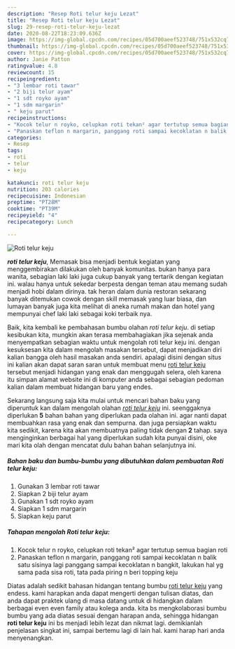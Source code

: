 ```yaml
---
description: "Resep Roti telur keju Lezat"
title: "Resep Roti telur keju Lezat"
slug: 29-resep-roti-telur-keju-lezat
date: 2020-08-22T18:23:09.636Z
image: https://img-global.cpcdn.com/recipes/05d700aeef523748/751x532cq70/roti-telur-keju-foto-resep-utama.jpg
thumbnail: https://img-global.cpcdn.com/recipes/05d700aeef523748/751x532cq70/roti-telur-keju-foto-resep-utama.jpg
cover: https://img-global.cpcdn.com/recipes/05d700aeef523748/751x532cq70/roti-telur-keju-foto-resep-utama.jpg
author: Janie Patton
ratingvalue: 4.8
reviewcount: 15
recipeingredient:
- "3 lembar roti tawar"
- "2 biji telur ayam"
- "1 sdt royko ayam"
- "1 sdm margarin"
- " keju parut"
recipeinstructions:
- "Kocok telur n royko, celupkan roti tekan² agar tertutup semua bagian roti"
- "Panaskan teflon n margarin, panggang roti sampai kecoklatan n balik satu sisinya lagi panggang sampai kecoklatan n bangkit, lakukan hal yg sama pada sisa roti, tata pada piring n beri topping keju"
categories:
- Resep
tags:
- roti
- telur
- keju

katakunci: roti telur keju 
nutrition: 203 calories
recipecuisine: Indonesian
preptime: "PT28M"
cooktime: "PT39M"
recipeyield: "4"
recipecategory: Lunch

---
```



![Roti telur keju](https://img-global.cpcdn.com/recipes/05d700aeef523748/751x532cq70/roti-telur-keju-foto-resep-utama.jpg)

<b><i>roti telur keju</i></b>, Memasak bisa menjadi bentuk kegiatan yang menggembirakan dilakukan oleh banyak komunitas. bukan hanya para wanita, sebagian laki laki juga cukup banyak yang tertarik dengan kegiatan ini. walau hanya untuk sekedar berpesta dengan teman atau memang sudah menjadi hobi dalam dirinya. tak heran dalam dunia restoran sekarang banyak ditemukan cowok dengan skill memasak yang luar biasa, dan lumayan banyak juga kita melihat di aneka rumah makan dan hotel yang mempunyai chef laki laki sebagai koki terbaik nya.

Baik, kita kembali ke pembahasan bumbu olahan <i>roti telur keju</i>. di setiap kesibukan kita, mungkin akan terasa membahagiakan jika sejenak anda menyempatkan sebagian waktu untuk mengolah roti telur keju ini. dengan kesuksesan kita dalam mengolah masakan tersebut, dapat menjadikan diri kalian bangga oleh hasil masakan anda sendiri. apalagi disini dengan situs ini kalian akan dapat saran saran untuk membuat menu <u>roti telur keju</u> tersebut menjadi hidangan yang enak dan menggugah selera, oleh karena itu simpan alamat website ini di komputer anda sebagai sebagian pedoman kalian dalam membuat hidangan baru yang endes.




Sekarang langsung saja kita mulai untuk mencari bahan baku yang diperuntuk kan dalam mengolah olahan <u><i>roti telur keju</i></u> ini. seenggaknya diperlukan <b>5</b> bahan bahan yang diperlukan pada olahan ini. agar nanti dapat membuahkan rasa yang enak dan sempurna. dan juga persiapkan waktu kita sedikit, karena kita akan membuatnya paling tidak dengan <b>2</b> tahap. saya menginginkan berbagai hal yang diperlukan sudah kita punyai disini, oke mari kita olah dengan mencatat dulu bahan bahan selanjutnya ini.

<!--inarticleads1-->

##### Bahan baku dan bumbu-bumbu yang dibutuhkan dalam pembuatan Roti telur keju:

1. Gunakan 3 lembar roti tawar
1. Siapkan 2 biji telur ayam
1. Gunakan 1 sdt royko ayam
1. Siapkan 1 sdm margarin
1. Siapkan  keju parut




<!--inarticleads2-->

##### Tahapan mengolah Roti telur keju:

1. Kocok telur n royko, celupkan roti tekan² agar tertutup semua bagian roti
1. Panaskan teflon n margarin, panggang roti sampai kecoklatan n balik satu sisinya lagi panggang sampai kecoklatan n bangkit, lakukan hal yg sama pada sisa roti, tata pada piring n beri topping keju




Diatas adalah sedikit bahasan hidangan tentang bumbu <u>roti telur keju</u> yang endess. kami harapkan anda dapat mengerti dengan tulisan diatas, dan anda dapat praktek ulang di masa datang untuk di hidangkan dalam berbagai even even family atau kolega anda. kita bs mengkolaborasi bumbu bumbu yang ada diatas sesuai dengan harapan anda, sehingga hidangan <b>roti telur keju</b> ini bs menjadi lebih lezat dan nikmat lagi. demikianlah penjelasan singkat ini, sampai bertemu lagi di lain hal. kami harap hari anda menyenangkan.
